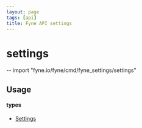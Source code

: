 ```yaml
---
layout: page
tags: [api]
title: Fyne API settings
---
```


# settings
--
    import "fyne.io/fyne/cmd/fyne_settings/settings"


## Usage

#### types

 * [Settings](settings.html)
